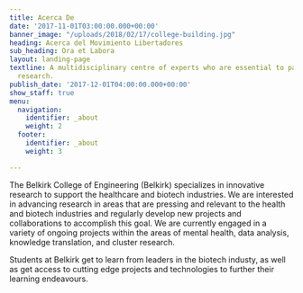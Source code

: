 ```yaml
---
title: Acerca De
date: '2017-11-01T03:00:00.000+00:00'
banner_image: "/uploads/2018/02/17/college-building.jpg"
heading: Acerca del Movimiento Libertadores
sub_heading: Ora et Labora
layout: landing-page
textline: A multidisciplinary centre of experts who are essential to patient-oriented
  research.
publish_date: '2017-12-01T04:00:00.000+00:00'
show_staff: true
menu:
  navigation:
    identifier: _about
    weight: 2
  footer:
    identifier: _about
    weight: 3

---
```

The Belkirk College of Engineering (Belkirk) specializes in innovative research to support the healthcare and biotech industries. We are interested in advancing research in areas that are pressing and relevant to the health and biotech industries and regularly develop new projects and collaborations to accomplish this goal. We are currently engaged in a variety of ongoing projects within the areas of mental health, data analysis, knowledge translation, and cluster research.

Students at Belkirk get to learn from leaders in the biotech industy, as well as get access to cutting edge projects and technologies to further their learning endeavours.